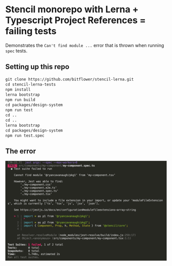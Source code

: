 # Stencil monorepo with Lerna + Typescript Project References = failing tests

Demonstrates the `Can't find module ...` error that is thrown when running `spec` tests.

## Setting up this repo

```terminal
git clone https://github.com/bitflower/stencil-lerna.git
cd stencil-lerna-tests
npm install
lerna bootstrap
npm run build
cd packages/design-system
npm run test
cd ..
cd ..
lerna bootstrap
cd packages/design-system
npm run test.spec
```

## The error

![https://link](https://github.com/bitflower/stencil-lerna-tests/raw/master/Bildschirmfoto%202020-02-24%20um%2021.34.10.png)
